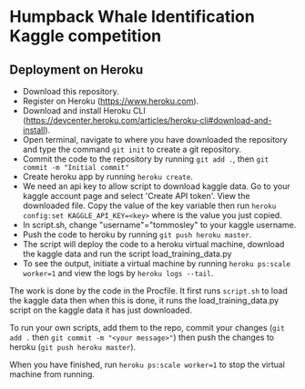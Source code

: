 # Humpback Whale Identification Kaggle competition

## Deployment on Heroku

- Download this repository.
- Register on Heroku (https://www.heroku.com).
- Download and install Heroku CLI (https://devcenter.heroku.com/articles/heroku-cli#download-and-install).
- Open terminal, navigate to where you have downloaded the repository and type the command `git init` to create a git repository.
- Commit the code to the repository by running `git add .`, then `git commit -m "Initial commit"`
- Create heroku app by running `heroku create`.
- We need an api key to allow script to download kaggle data. Go to your kaggle account page and select 'Create API token'. View the downloaded file.
    Copy the value of the key variable then run `heroku config:set KAGGLE_API_KEY=<key>` where <key> is the value you just copied.
- In script.sh, change "username"="tommosley" to your kaggle username.
- Push the code to heroku by running `git push heroku master`.
- The script will deploy the code to a heroku virtual machine, download the kaggle data and run the script load_training_data.py
- To see the output, initiate a virtual machine by running `heroku ps:scale worker=1` and view the logs by `heroku logs --tail`.

The work is done by the code in the Procfile. It first runs `script.sh` to load the kaggle data then when this is done, it runs the
load_training_data.py script on the kaggle data it has just downloaded.

To run your own scripts, add them to the repo, commit your changes (`git add .` then `git commit -m "<your message>"`) then push the changes to heroku
(`git push heroku master`).

When you have finished, run `heroku ps:scale worker=1` to stop the virtual machine from running.

